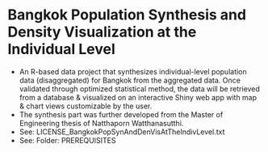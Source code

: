 # Bangkok Population Synthesis and Density Visualization at the Individual Level
- An R-based data project that synthesizes individual-level population data (disaggregated) for Bangkok from the aggregated data. Once validated through optimized statistical method, the data will be retrieved from a database & visualized on an interactive Shiny web app with map & chart views customizable by the user.
- The synthesis part was further developed from the Master of Engineering thesis of Natthaporn Watthanasutthi. 
- See: LICENSE_BangkokPopSynAndDenVisAtTheIndivLevel.txt
- See: Folder: PREREQUISITES